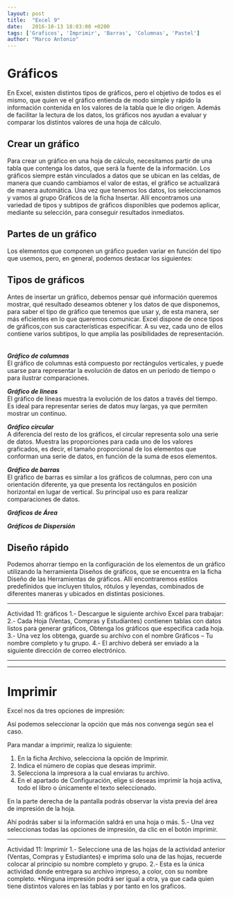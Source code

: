 ```yaml
---
layout: post
title:  "Excel 9"
date:   2016-10-13 18:03:00 +0200
tags: ['Graficos', 'Imprimir', 'Barras', 'Columnas', 'Pastel']
author: "Marco Antonio"
---
```

# Gráficos

En Excel, existen distintos tipos de gráficos, pero el objetivo de todos es el mismo, que quien ve el gráfico entienda de modo simple y rápido la información contenida en los valores de la tabla que le dio origen. Además de facilitar la lectura de los datos, los gráficos nos ayudan a evaluar y comparar los distintos valores de una hoja de cálculo.

## Crear un gráfico 

Para crear un gráfico en una hoja de cálculo, necesitamos partir de una tabla que contenga los datos, que será la fuente de la información. Los gráficos siempre están vinculados a datos que se ubican en las celdas, de manera que cuando cambiamos el valor de estas, el gráfico se actualizará de manera automática.
Una vez que tenemos los datos, los seleccionamos y vamos al grupo Gráficos de la ficha Insertar. Allí encontramos una variedad de tipos y subtipos de gráficos disponibles que podemos aplicar, mediante su selección, para conseguir resultados inmediatos.
  
## Partes de un gráfico 
Los elementos que componen un gráfico pueden variar en función del tipo que usemos, pero, en general, podemos destacar los siguientes: 
 
## Tipos de gráficos

Antes de insertar un gráfico, debemos pensar qué información queremos mostrar, qué resultado deseamos obtener y los datos de que disponemos, para saber el tipo de gráfico que tenemos que usar y, de esta manera, ser más eficientes en lo que queremos comunicar. Excel dispone de once tipos de gráficos,con sus características especificar. A su vez, cada uno de ellos contiene varios subtipos, lo que amplía las posibilidades de representación. <br>  
<br>
***Gráfico de columnas*** <br>
El gráfico de columnas está compuesto por rectángulos verticales, y puede usarse para representar la evolución de datos en un período de tiempo o para ilustrar comparaciones.
 
***Gráfico de líneas*** <br>
El gráfico de líneas muestra la evolución de los datos a través del tiempo. Es ideal para representar series de datos muy largas, ya que permiten mostrar un continuo.
 
***Gráfico circular*** <br>
A diferencia del resto de los gráficos, el circular representa solo una serie de datos. Muestra las proporciones para cada uno de los valores graficados, es decir, el tamaño proporcional de los elementos que conforman una serie de datos, en función de la suma de esos elementos.
 
***Gráfico de barras*** <br>
El gráfico de barras es similar a los gráficos de columnas, pero con una orientación diferente, ya que presenta los rectángulos en posición horizontal en lugar de vertical. Su principal uso es para realizar comparaciones de datos.
 
***Gráficos de Área*** <br>
 
***Gráficos de Dispersión*** <br>
 
## Diseño rápido 
Podemos ahorrar tiempo en la configuración de los elementos de un gráfico utilizando la herramienta Diseños de gráficos, que se encuentra en la ficha Diseño de las Herramientas de gráficos. Allí encontraremos estilos predefinidos que incluyen títulos, rótulos y leyendas, combinados de diferentes maneras y ubicados en distintas posiciones.
 
***
Actividad 11: gráficos
1.- Descargue le siguiente archivo Excel para trabajar:
2.- Cada Hoja (Ventas, Compras y Estudiantes) contienen tablas con datos listos para generar gráficos, Obtenga los gráficos que especifica cada hoja.
3.- Una vez los obtenga, guarde su archivo con el nombre Gráficos – Tu nombre completo y tu grupo.
4.- El archivo deberá ser enviado a la siguiente dirección de correo electrónico.

***
***

# Imprimir
Excel nos da tres opciones de impresión:
 

Así podemos seleccionar la opción que más nos convenga según sea el caso.

Para mandar a imprimir, realiza lo siguiente: <br>
1. En la ficha Archivo, selecciona la opción de Imprimir.<br>
2. Indica el número de copias que deseas imprimir.<br>
3. Selecciona la impresora a la cual enviaras tu archivo. <br>
4. En el apartado de Configuración, elige si deseas imprimir la hoja activa, todo el libro o únicamente el texto seleccionado. <br>
 

En la parte derecha de la pantalla podrás observar la vista previa del área de impresión de la hoja.
 
 Ahí podrás saber si la información saldrá en una hoja o más.
5.- Una vez seleccionas todas las opciones de impresión, da clic en el botón imprimir.
 
***
Actividad 11: Imprimir
1.- Seleccione una de las hojas de la actividad anterior (Ventas, Compras y Estudiantes) e imprima solo una de las hojas, recuerde colocar al principio su nombre completo y grupo.
2.- Esta es la única actividad donde entregara su archivo impreso, a color, con su nombre completo.
*Ninguna impresión podrá ser igual a otra, ya que cada quien tiene distintos valores en las tablas y por tanto en los graficos.
